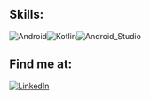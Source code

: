 ## Skills:
![Android](https://img.shields.io/badge/Android-3DDC84?style=for-the-badge&logo=android&logoColor=white&labelColor=101010)![Kotlin](https://img.shields.io/badge/Kotlin-0095D5?style=for-the-badge&logo=kotlin&logoColor=white&labelColor=101010)![Android_Studio](https://img.shields.io/badge/Android_Studio-3DDC84?style=for-the-badge&logo=android-studio&logoColor=white&labelColor=101010)</br>

## Find me at:
[![LinkedIn](https://img.shields.io/badge/LinkedIn-ANDRES_ESTEVEZ-0077B5?style=for-the-badge&logo=linkedin&logoColor=white&labelColor=101010)](https://www.linkedin.com/in/anestevez)
